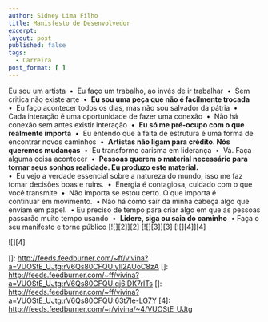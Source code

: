 ```yaml
---
author: Sidney Lima Filho
title: Manisfesto de Desenvolvedor
excerpt:
layout: post
published: false
tags:
  - Carreira
post_format: [ ]
---
```

Eu sou um artista  •  Eu faço um trabalho, ao invés de ir trabalhar  •  Sem critica não existe arte  •  **Eu sou uma peça que não é facilmente trocada**   
•  Eu faço acontecer todos os dias, mas não sou salvador da pátria  •   
Cada interação é uma oportunidade de fazer uma conexão  •  Não há  
conexão sem antes existir interação  •  **Eu só me pré-ocupo com o que realmente importa**  •  Eu entendo que a falta de estrutura é uma forma de encontrar novos caminhos  •  **Artistas não ligam para crédito. Nós queremos mudanças**  •  Eu transformo carisma em liderança  •  Vá. Faça alguma coisa acontecer  •  **Pessoas querem o material necessário para tornar seus sonhos realidade. Eu produzo este material.**   
•  Eu vejo a verdade essencial sobre a natureza do mundo, isso me faz  
tomar decisões boas e ruins.  •  Energia é contagiosa, cuidado com o que  
você transmite  •  Não importa se estou certo. O que importa é  
continuar em movimento.  • Não há como sair da minha cabeça algo que enviam em papel.  • Eu preciso de tempo para criar algo em que as pessoas passarão muito tempo usando  •  **Lidere, siga ou saia do caminho**  • Faça o seu manifesto e torne público [![][2]</img>][2] [![][3]</img>][3] [![][4]</img>][4] 

![][4]

 []: http://feeds.feedburner.com/~ff/vivina?a=VUOStE_UJtg:rV6Qs80CFQU:yIl2AUoC8zA
 []: http://feeds.feedburner.com/~ff/vivina?a=VUOStE_UJtg:rV6Qs80CFQU:qj6IDK7rITs
 []: http://feeds.feedburner.com/~ff/vivina?a=VUOStE_UJtg:rV6Qs80CFQU:63t7Ie-LG7Y
 [4]: http://feeds.feedburner.com/~r/vivina/~4/VUOStE_UJtg